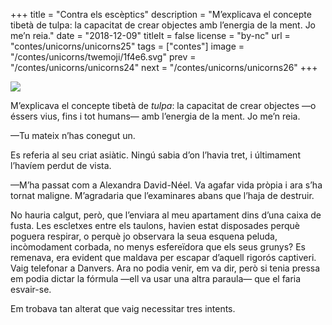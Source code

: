 +++
title = "Contra els escèptics"
description = "M’explicava el concepte tibetà de tulpa: la capacitat de crear objectes amb l’energia de la ment. Jo me’n reia."
date = "2018-12-09"
titleIt = false
license = "by-nc"
url = "contes/unicorns/unicorns25"
tags = ["contes"]
image = "/contes/unicorns/twemoji/1f4e6.svg"
prev = "/contes/unicorns/unicorns24"
next = "/contes/unicorns/unicorns26"
+++

<img class="emoji" src="/contes/unicorns/twemoji/1f4e6.svg" />

M’explicava el concepte tibetà de *tulpa*: la capacitat de crear objectes —o éssers vius, fins i tot humans— amb l’energia de la ment. Jo me’n reia.

—Tu mateix n’has conegut un.

Es referia al seu criat asiàtic. Ningú sabia d’on l’havia tret, i últimament l’havíem perdut de vista.

—M’ha passat com a Alexandra David-Néel. Va agafar vida pròpia i ara s’ha tornat maligne. M’agradaria que l’examinares abans que l’haja de destruir.

No hauria calgut, però, que l’enviara al meu apartament dins d’una caixa de fusta. Les escletxes entre els taulons, havien estat disposades perquè poguera respirar, o perquè jo observara la seua esquena peluda, incòmodament corbada, no menys esfereïdora que els seus grunys? Es remenava, era evident que maldava per escapar d’aquell rigorós captiveri. Vaig telefonar a Danvers. Ara no podia venir, em va dir, però si tenia pressa em podia dictar la fórmula —ell va usar una altra paraula— que el faria esvair-se.

Em trobava tan alterat que vaig necessitar tres intents.


